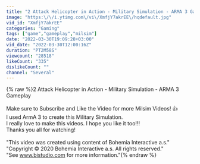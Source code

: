 ```yaml
---
title: "2 Attack Helicopter in Action - Military Simulation - ARMA 3 Gameplay"
image: "https:\/\/i.ytimg.com\/vi\/XmfjY7akrEE\/hqdefault.jpg"
vid_id: "XmfjY7akrEE"
categories: "Gaming"
tags: ["game","gameplay","milsim"]
date: "2022-03-30T19:09:28+03:00"
vid_date: "2022-03-30T12:00:16Z"
duration: "PT2M58S"
viewcount: "28518"
likeCount: "335"
dislikeCount: ""
channel: "Several"
---
```

{% raw %}2 Attack Helicopter in Action - Military Simulation - ARMA 3 Gameplay<br /><br />Make sure to Subscribe and Like the Video for more Milsim Videos! 👍<br />I used ArmA 3 to create this Military Simulation.<br />I really love to make this videos. I hope you like it too!!!<br />Thanks you all for watching!<br /><br />&quot;This video was created using content of Bohemia Interactive a.s.&quot;<br />&quot;Copyright © 2020 Bohemia Interactive a.s. All rights reserved.&quot;<br />&quot;See www.bistudio.com for more information.&quot;{% endraw %}
